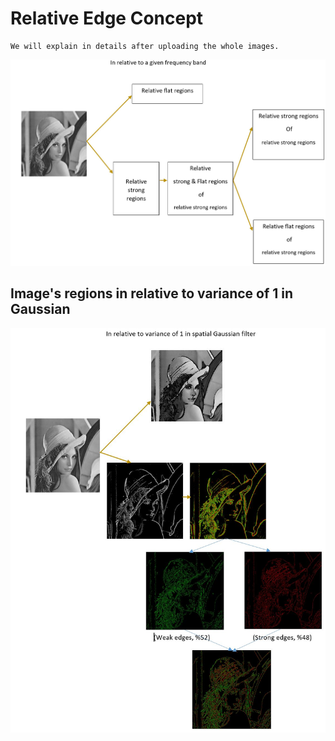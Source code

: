 # Relative Edge Concept
```
We will explain in details after uploading the whole images.
```
![1](https://github.com/onionhub/TIP/blob/Drafts/Relative%20Edge/Main.JPG)
## Image's regions in relative to variance of 1 in Gaussian
![2](https://github.com/onionhub/TIP/blob/Drafts/Relative%20Edge/R1.JPG)

